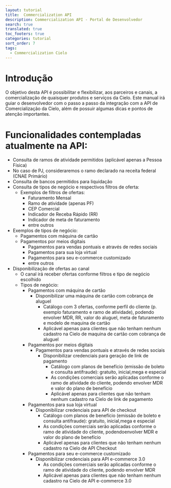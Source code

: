 ```yaml
---
layout: tutorial
title:  Commercialization API
description: Commercialization API - Portal de Desenvolvedor
search: true
translated: true
toc_footers: true
categories: tutorial
sort_order: 7
tags:
  - Commercialization Cielo
---
```


# Introdução

O objetivo desta API é possibilitar e flexibilizar, aos parceiros e canais, a comercialização de quaisquer produtos e serviços da Cielo.
Este manual irá guiar o desenvolvedor com o passo a passo da integração com a API de Comercialização da Cielo, além de possuir algumas dicas
e pontos de atenção importantes.

# Funcionalidades contempladas atualmente na API:

* Consulta de ramos de atividade permitidos (aplicável apenas a Pessoa Física)
* No caso de PJ, consideraremos o ramo declarado na receita federal (CNAE Primário)
* Consulta de bancos permitidos para liquidação
* Consulta de tipos de negócio e respectivos filtros de oferta:
  * Exemplos de filtros de ofertas:
    * Faturamento Mensal
    * Ramo de atividade (apenas PF)
    * CEP Comercial
    * Indicador de Receba Rápido (RR)
    * Indicador de meta de faturamento
    * entre outros
* Exemplos de tipos de negócio:
  * Pagamentos com máquina de cartão
  * Pagamentos por meios digitais
    * Pagamentos para vendas pontuais e através de redes sociais
    * Pagamentos para sua loja virtual
    * Pagamentos para seu e-commerce customizado
    * entre outros
* Disponibilização de ofertas ao canal
  * O canal irá receber ofertas conforme filtros e tipo de negócio escolhido
  * Tipos de negócio:
    * Pagamentos com máquina de cartão
      * Disponibilizar uma máquina de cartão com cobrança de aluguel
        * Catálogo com 3 ofertas, conforme perfil do cliente (p. exemplo faturamento e ramo de atividade), podendo envolver MDR, RR, valor do aluguel, meta de faturamento e modelo de maquina de cartão
        * Aplicável apenas para clientes que não tenham nenhum cadastro na Cielo de maquina de cartão com cobrança de aluguel
    * Pagamentos por meios digitais
      * Pagamentos para vendas pontuais e através de redes sociais
        * Disponibilizar credenciais para geração de link de pagamento
          * Catálogo com planos de benefício (emissão de boleto e consulta antifraude): gratuito, inicial,mega e especial
          * As condições comerciais serão aplicadas conforme o ramo de atividade do cliente, podendo envolver MDR e valor do plano de benefício
          * Aplicável apenas para clientes que não tenham nenhum cadastro na Cielo de link de pagamento
    * Pagamentos para sua loja virtual
      * Disponibilizar credenciais para API de checkout
        * Catálogo com planos de benefício (emissão de boleto e consulta antifraude): gratuito, inicial,mega e especial
        * As condições comerciais serão aplicadas conforme o ramo de atividade do cliente, podendoenvolver MDR e valor do plano de benefício
        * Aplicável apenas para clientes que não tenham nenhum cadastro na Cielo de API Checkout
    * Pagamentos para seu e-commerce customizado
      * Disponibilizar credenciais para API e-commerce 3.0
        * As condições comerciais serão aplicadas conforme o ramo de atividade do cliente, podendo envolver MDR
        * Aplicável apenas para clientes que não tenham nenhum cadastro na Cielo de API e-commerce 3.0
